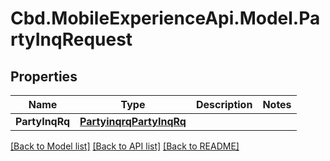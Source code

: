 # Cbd.MobileExperienceApi.Model.PartyInqRequest

## Properties

Name | Type | Description | Notes
------------ | ------------- | ------------- | -------------
**PartyInqRq** | [**PartyinqrqPartyInqRq**](PartyinqrqPartyInqRq.md) |  | 

[[Back to Model list]](../README.md#documentation-for-models) [[Back to API list]](../README.md#documentation-for-api-endpoints) [[Back to README]](../README.md)

